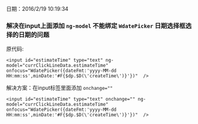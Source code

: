 日期：2016/2/19 10:19:34 


### 解决在input上面添加 `ng-model` 不能绑定 `WdatePicker` 日期选择框选择的日期的问题

原代码:

    <input id="estimateTime" type="text" ng-model="currClickLineData.estimateTime" onfocus="WdatePicker({dateFmt:'yyyy-MM-dd HH:mm:ss',minDate:'#F{$dp.$D(\'createTime\')}'})"  />

解决方案：在input标签里面添加 `onchange=""`

    <input id="estimateTime" type="text" onchange="" ng-model="currClickLineData.estimateTime" onfocus="WdatePicker({dateFmt:'yyyy-MM-dd HH:mm:ss',minDate:'#F{$dp.$D(\'createTime\')}'})"  />